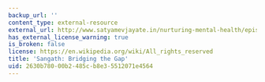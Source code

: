 ```yaml
---
backup_url: ''
content_type: external-resource
external_url: http://www.satyamevjayate.in/nurturing-mental-health/episode-5article.aspx?uid=s3e5-ar-a8
has_external_license_warning: true
is_broken: false
license: https://en.wikipedia.org/wiki/All_rights_reserved
title: 'Sangath: Bridging the Gap'
uid: 2630b780-00b2-485c-b8e3-5512071e4564
---
```

